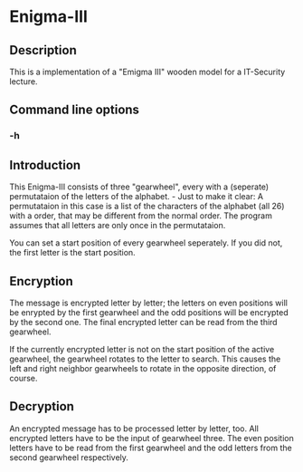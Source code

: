 # Enigma-III

## Description
This is a implementation of a "Emigma III" wooden model for a IT-Security lecture.

## Command line options
### -h

## Introduction
This Enigma-III consists of three "gearwheel", every with a (seperate) permutataion of the letters of the alphabet. - Just to make it clear: A permutataion in this case is a list of the characters of the alphabet (all 26) with a order, that may be different from the normal order. The program assumes that all letters are only once in the permutataion.

You can set a start position of every gearwheel seperately. If you did not, the first letter is the start position.

## Encryption
The message is encrypted letter by letter; the letters on even positions will be enrypted by the first gearwheel and the odd positions will be encrypted by the second one. The final encrypted letter can be read from the third gearwheel.

If the currently encrypted letter is not on the start position of the active gearwheel, the gearwheel rotates to the letter to search. This causes the left and right neighbor gearwheels to rotate in the opposite direction, of course.

## Decryption
An encrypted message has to be processed letter by letter, too. All encrypted letters have to be the input of gearwheel three. The even position letters have to be read from the first gearwheel and the odd letters from the second gearwheel respectively.
